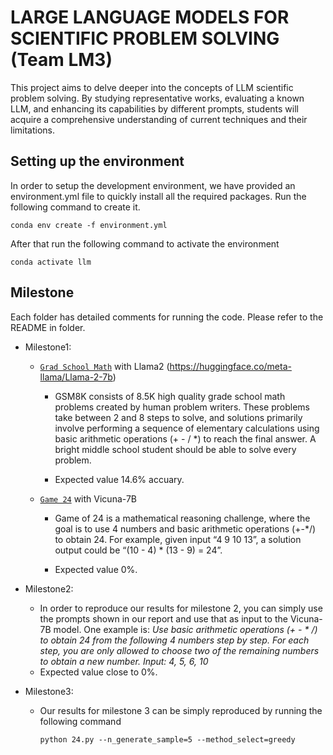# LARGE LANGUAGE MODELS FOR SCIENTIFIC PROBLEM SOLVING (Team LM3)

This project aims to delve deeper into the concepts of LLM scientific problem solving. By studying representative works, evaluating a known LLM, and enhancing its capabilities by different prompts, students will acquire a comprehensive understanding of current techniques and their limitations.

## Setting up the environment
In order to setup the development environment, we have provided an environment.yml file to quickly install all the required packages. Run the following command to create it.
```
conda env create -f environment.yml
```
After that run the following command to activate the environment
```
conda activate llm
```


## Milestone

Each folder has detailed comments for running the code. Please refer to the README in folder.

- Milestone1:
    
    * [`Grad School Math`](https://github.com/openai/grade-school-math) with Llama2 (https://huggingface.co/meta-llama/Llama-2-7b)

        * GSM8K consists of 8.5K high quality grade school math problems created by human problem writers. These problems take between 2 and 8 steps to solve, and solutions primarily involve performing a sequence of elementary calculations using basic arithmetic operations (+ - / *) to reach the final answer. A bright middle school student should be able to solve every problem.

        * Expected value 14.6% accuary.
    
    * [`Game 24`](https://www.4nums.com/game/difficulties/) with Vicuna-7B

        * Game of 24 is a mathematical reasoning challenge, where the goal is to use 4 numbers and basic arithmetic operations (+-*/) to obtain 24. For example, given input “4 9 10 13”, a solution output could be “(10 - 4) * (13 - 9) = 24”.

        * Expected value 0%. 

- Milestone2:
   * In order to reproduce our results for milestone 2, you can simply use the prompts shown in our report and use that as input to the Vicuna-7B model. One example is: *Use basic arithmetic operations (+ - * /) to obtain 24 from the following 4 numbers step by step. For each step, you are only allowed to choose two of the remaining numbers to obtain a new number. Input: 4, 5, 6, 10*
   * Expected value close to 0%.

- Milestone3:
  * Our results for milestone 3 can be simply reproduced by running the following command
    ```
    python 24.py --n_generate_sample=5 --method_select=greedy
    ```
